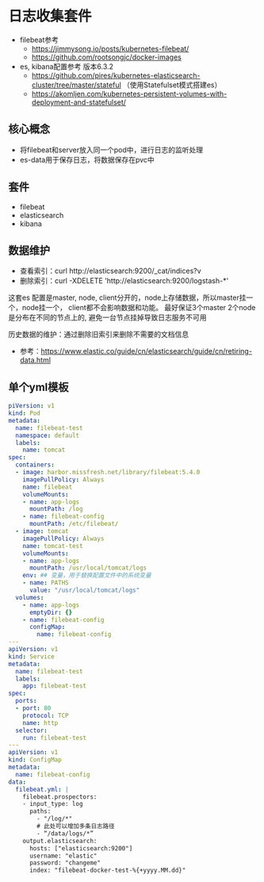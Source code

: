 # 日志收集套件

- filebeat参考
  - https://jimmysong.io/posts/kubernetes-filebeat/
  - https://github.com/rootsongjc/docker-images
- es, kibana配置参考 版本6.3.2
  - https://github.com/pires/kubernetes-elasticsearch-cluster/tree/master/stateful （使用Statefulset模式搭建es）
  - https://akomljen.com/kubernetes-persistent-volumes-with-deployment-and-statefulset/


## 核心概念
- 将filebeat和server放入同一个pod中，进行日志的监听处理
- es-data用于保存日志，将数据保存在pvc中


## 套件
- filebeat
- elasticsearch
- kibana

## 数据维护
- 查看索引：curl http://elasticsearch:9200/_cat/indices?v
- 删除索引：curl -XDELETE 'http://elasticsearch:9200/logstash-*'

这套es 配置是master, node, client分开的，node上存储数据，所以master挂一个，node挂一个， client都不会影响数据和功能。
最好保证3个master 2个node是分布在不同的节点上的, 避免一台节点挂掉导致日志服务不可用


历史数据的维护：通过删除旧索引来删除不需要的文档信息
- 参考：https://www.elastic.co/guide/cn/elasticsearch/guide/cn/retiring-data.html


## 单个yml模板
```yaml
piVersion: v1
kind: Pod
metadata:
  name: filebeat-test
  namespace: default
  labels:
    name: tomcat
spec:
  containers:
  - image: harbor.missfresh.net/library/filebeat:5.4.0
    imagePullPolicy: Always
    name: filebeat
    volumeMounts:
    - name: app-logs
      mountPath: /log
    - name: filebeat-config
      mountPath: /etc/filebeat/
  - image: tomcat
    imagePullPolicy: Always
    name: tomcat-test
    volumeMounts:
    - name: app-logs
      mountPath: /usr/local/tomcat/logs
    env: ## 变量，用于替换配置文件中的系统变量
    - name: PATHS
      value: "/usr/local/tomcat/logs"
  volumes:
    - name: app-logs
      emptyDir: {}
    - name: filebeat-config
      configMap:
        name: filebeat-config
---
apiVersion: v1
kind: Service
metadata:
  name: filebeat-test
  labels:
    app: filebeat-test
spec:
  ports:
  - port: 80
    protocol: TCP
    name: http
  selector:
    run: filebeat-test
---
apiVersion: v1
kind: ConfigMap
metadata:
  name: filebeat-config
data:
  filebeat.yml: |
    filebeat.prospectors:
    - input_type: log
      paths:
        - "/log/*"
        # 此处可以增加多条日志路径
        - “/data/logs/*”
    output.elasticsearch:
      hosts: ["elasticsearch:9200"]
      username: "elastic"
      password: "changeme"
      index: "filebeat-docker-test-%{+yyyy.MM.dd}"
```

